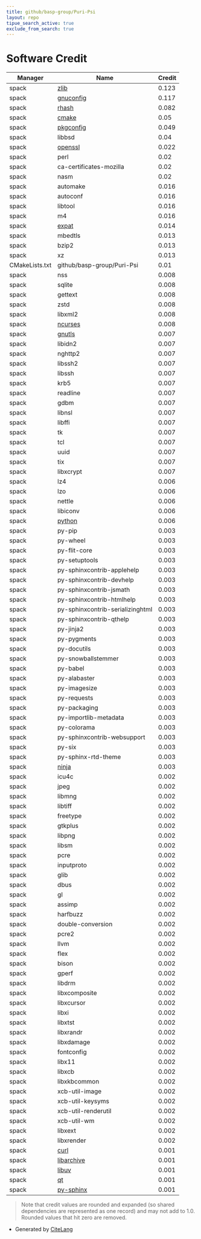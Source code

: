 ```yaml
---
title: github/basp-group/Puri-Psi
layout: repo
tipue_search_active: true
exclude_from_search: true
---
```

# Software Credit

|Manager|Name|Credit|
|-------|----|------|
|spack|[zlib](https://zlib.net)|0.123|
|spack|[gnuconfig](https://www.gnu.org/software/config/)|0.117|
|spack|[rhash](https://sourceforge.net/projects/rhash/)|0.082|
|spack|[cmake](https://www.cmake.org)|0.05|
|spack|[pkgconfig](http://pkgconf.org/)|0.049|
|spack|libbsd|0.04|
|spack|[openssl](https://www.openssl.org)|0.022|
|spack|perl|0.02|
|spack|ca-certificates-mozilla|0.02|
|spack|nasm|0.02|
|spack|automake|0.016|
|spack|autoconf|0.016|
|spack|libtool|0.016|
|spack|m4|0.016|
|spack|[expat](https://libexpat.github.io/)|0.014|
|spack|mbedtls|0.013|
|spack|bzip2|0.013|
|spack|xz|0.013|
|CMakeLists.txt|github/basp-group/Puri-Psi|0.01|
|spack|nss|0.008|
|spack|sqlite|0.008|
|spack|gettext|0.008|
|spack|zstd|0.008|
|spack|libxml2|0.008|
|spack|[ncurses](https://invisible-island.net/ncurses/ncurses.html)|0.008|
|spack|[gnutls](https://www.gnutls.org)|0.007|
|spack|libidn2|0.007|
|spack|nghttp2|0.007|
|spack|libssh2|0.007|
|spack|libssh|0.007|
|spack|krb5|0.007|
|spack|readline|0.007|
|spack|gdbm|0.007|
|spack|libnsl|0.007|
|spack|libffi|0.007|
|spack|tk|0.007|
|spack|tcl|0.007|
|spack|uuid|0.007|
|spack|tix|0.007|
|spack|libxcrypt|0.007|
|spack|lz4|0.006|
|spack|lzo|0.006|
|spack|nettle|0.006|
|spack|libiconv|0.006|
|spack|[python](https://www.python.org/)|0.006|
|spack|py-pip|0.003|
|spack|py-wheel|0.003|
|spack|py-flit-core|0.003|
|spack|py-setuptools|0.003|
|spack|py-sphinxcontrib-applehelp|0.003|
|spack|py-sphinxcontrib-devhelp|0.003|
|spack|py-sphinxcontrib-jsmath|0.003|
|spack|py-sphinxcontrib-htmlhelp|0.003|
|spack|py-sphinxcontrib-serializinghtml|0.003|
|spack|py-sphinxcontrib-qthelp|0.003|
|spack|py-jinja2|0.003|
|spack|py-pygments|0.003|
|spack|py-docutils|0.003|
|spack|py-snowballstemmer|0.003|
|spack|py-babel|0.003|
|spack|py-alabaster|0.003|
|spack|py-imagesize|0.003|
|spack|py-requests|0.003|
|spack|py-packaging|0.003|
|spack|py-importlib-metadata|0.003|
|spack|py-colorama|0.003|
|spack|py-sphinxcontrib-websupport|0.003|
|spack|py-six|0.003|
|spack|py-sphinx-rtd-theme|0.003|
|spack|[ninja](https://ninja-build.org/)|0.003|
|spack|icu4c|0.002|
|spack|jpeg|0.002|
|spack|libmng|0.002|
|spack|libtiff|0.002|
|spack|freetype|0.002|
|spack|gtkplus|0.002|
|spack|libpng|0.002|
|spack|libsm|0.002|
|spack|pcre|0.002|
|spack|inputproto|0.002|
|spack|glib|0.002|
|spack|dbus|0.002|
|spack|gl|0.002|
|spack|assimp|0.002|
|spack|harfbuzz|0.002|
|spack|double-conversion|0.002|
|spack|pcre2|0.002|
|spack|llvm|0.002|
|spack|flex|0.002|
|spack|bison|0.002|
|spack|gperf|0.002|
|spack|libdrm|0.002|
|spack|libxcomposite|0.002|
|spack|libxcursor|0.002|
|spack|libxi|0.002|
|spack|libxtst|0.002|
|spack|libxrandr|0.002|
|spack|libxdamage|0.002|
|spack|fontconfig|0.002|
|spack|libx11|0.002|
|spack|libxcb|0.002|
|spack|libxkbcommon|0.002|
|spack|xcb-util-image|0.002|
|spack|xcb-util-keysyms|0.002|
|spack|xcb-util-renderutil|0.002|
|spack|xcb-util-wm|0.002|
|spack|libxext|0.002|
|spack|libxrender|0.002|
|spack|[curl](https://curl.se/)|0.001|
|spack|[libarchive](https://www.libarchive.org)|0.001|
|spack|[libuv](https://libuv.org)|0.001|
|spack|[qt](https://qt.io)|0.001|
|spack|[py-sphinx](https://www.sphinx-doc.org/en/master/)|0.001|


> Note that credit values are rounded and expanded (so shared dependencies are represented as one record) and may not add to 1.0. Rounded values that hit zero are removed.


- Generated by [CiteLang](https://github.com/vsoch/citelang)
